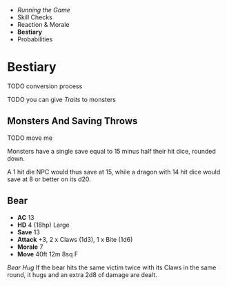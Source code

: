 
<!-- .margin.compass -->
* _Running the Game_
* Skill Checks
* Reaction & Morale
* **Bestiary**
* Probabilities


# Bestiary

TODO conversion process

TODO you can give _Traits_ to monsters

## Monsters And Saving Throws

TODO move me

Monsters have a single save equal to 15 minus half their hit dice, rounded down.

A 1 hit die NPC would thus save at 15, while a dragon with 14 hit dice would save at 8 or better on its d20.

<!-- <div.list> -->

## Bear

* **AC**      13
* **HD**      4 (18hp) Large
* **Save**    13
* **Attack**  +3, 2 x Claws (1d3), 1 x Bite (1d6)
* **Morale**  7
* **Move**    40ft 12m 8sq F

_Bear Hug_ If the bear hits the same victim twice with its Claws in the same round, it hugs and an extra 2d8 of damage are dealt.

<!-- </div> -->

